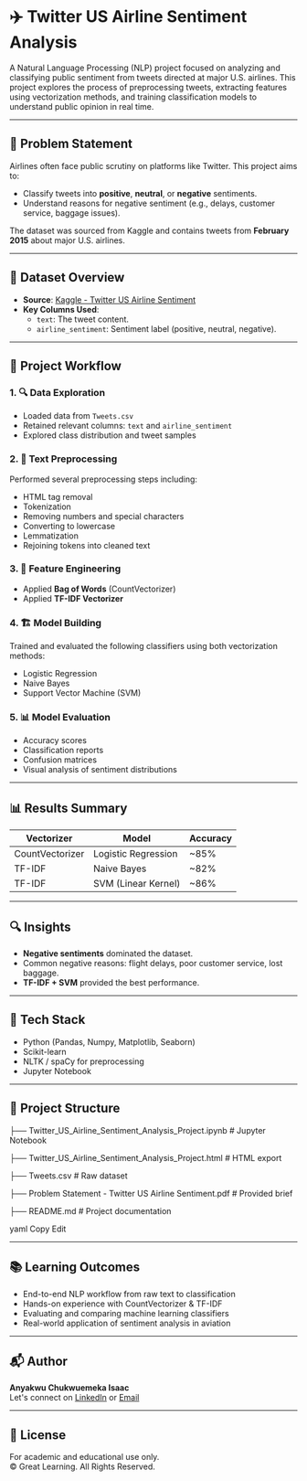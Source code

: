 # ✈️ Twitter US Airline Sentiment Analysis

A Natural Language Processing (NLP) project focused on analyzing and classifying public sentiment from tweets directed at major U.S. airlines. This project explores the process of preprocessing tweets, extracting features using vectorization methods, and training classification models to understand public opinion in real time.

---

## 📌 Problem Statement

Airlines often face public scrutiny on platforms like Twitter. This project aims to:
- Classify tweets into **positive**, **neutral**, or **negative** sentiments.
- Understand reasons for negative sentiment (e.g., delays, customer service, baggage issues).

The dataset was sourced from Kaggle and contains tweets from **February 2015** about major U.S. airlines.

---

## 📁 Dataset Overview

- **Source**: [Kaggle - Twitter US Airline Sentiment](https://www.kaggle.com/crowdflower/twitter-airline-sentiment)
- **Key Columns Used**:
  - `text`: The tweet content.
  - `airline_sentiment`: Sentiment label (positive, neutral, negative).

---

## 🧠 Project Workflow

### 1. 🔍 Data Exploration
- Loaded data from `Tweets.csv`
- Retained relevant columns: `text` and `airline_sentiment`
- Explored class distribution and tweet samples

### 2. 🧼 Text Preprocessing
Performed several preprocessing steps including:
- HTML tag removal
- Tokenization
- Removing numbers and special characters
- Converting to lowercase
- Lemmatization
- Rejoining tokens into cleaned text

### 3. 🧮 Feature Engineering
- Applied **Bag of Words** (CountVectorizer)
- Applied **TF-IDF Vectorizer**

### 4. 🏗️ Model Building
Trained and evaluated the following classifiers using both vectorization methods:
- Logistic Regression
- Naive Bayes
- Support Vector Machine (SVM)

### 5. 📊 Model Evaluation
- Accuracy scores
- Classification reports
- Confusion matrices
- Visual analysis of sentiment distributions

---

## 📊 Results Summary

| Vectorizer     | Model               | Accuracy |
|----------------|---------------------|----------|
| CountVectorizer| Logistic Regression | ~85%     |
| TF-IDF         | Naive Bayes         | ~82%     |
| TF-IDF         | SVM (Linear Kernel) | ~86%     |

---

## 🔍 Insights

- **Negative sentiments** dominated the dataset.
- Common negative reasons: flight delays, poor customer service, lost baggage.
- **TF-IDF + SVM** provided the best performance.

---

## 🧰 Tech Stack

- Python (Pandas, Numpy, Matplotlib, Seaborn)
- Scikit-learn
- NLTK / spaCy for preprocessing
- Jupyter Notebook

---

## 📁 Project Structure

├── Twitter_US_Airline_Sentiment_Analysis_Project.ipynb # Jupyter Notebook 

├── Twitter_US_Airline_Sentiment_Analysis_Project.html # HTML export 

├── Tweets.csv # Raw dataset 

├── Problem Statement - Twitter US Airline Sentiment.pdf # Provided brief 

├── README.md # Project documentation

yaml
Copy
Edit

---

## 📚 Learning Outcomes

- End-to-end NLP workflow from raw text to classification
- Hands-on experience with CountVectorizer & TF-IDF
- Evaluating and comparing machine learning classifiers
- Real-world application of sentiment analysis in aviation

---

## 📬 Author

**Anyakwu Chukwuemeka Isaac**  
Let's connect on [LinkedIn](https://www.linkedin.com/in/chukwuemekaanyakwu2409) or [Email](chuks.isaac70@gmail.com)

---

## 📝 License

For academic and educational use only.  
© Great Learning. All Rights Reserved.
